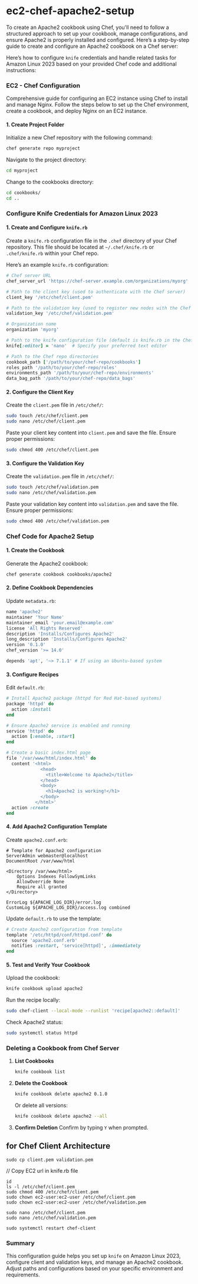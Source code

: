 # ec2-chef-apache2-setup
To create an Apache2 cookbook using Chef, you'll need to follow a structured approach to set up your cookbook, manage configurations, and ensure Apache2 is properly installed and configured. Here’s a step-by-step guide to create and configure an Apache2 cookbook on a Chef server:

Here’s how to configure `knife` credentials and handle related tasks for Amazon Linux 2023 based on your provided Chef code and additional instructions:

### EC2 - Chef Configuration

Comprehensive guide for configuring an EC2 instance using Chef to install and manage Nginx. Follow the steps below to set up the Chef environment, create a cookbook, and deploy Nginx on an EC2 instance.

#### 1. Create Project Folder

Initialize a new Chef repository with the following command:
```bash
chef generate repo myproject
```

Navigate to the project directory:
```bash
cd myproject
```

Change to the cookbooks directory:
```bash
cd cookbooks/
cd ..
```


### Configure Knife Credentials for Amazon Linux 2023

#### 1. Create and Configure `knife.rb`

Create a `knife.rb` configuration file in the `.chef` directory of your Chef repository. This file should be located at `~/.chef/knife.rb` or `.chef/knife.rb` within your Chef repo.

Here’s an example `knife.rb` configuration:

```ruby
# Chef server URL
chef_server_url 'https://chef-server.example.com/organizations/myorg'

# Path to the client key (used to authenticate with the Chef server)
client_key '/etc/chef/client.pem'

# Path to the validation key (used to register new nodes with the Chef server)
validation_key '/etc/chef/validation.pem'

# Organization name
organization 'myorg'

# Path to the knife configuration file (default is knife.rb in the Chef repo)
knife[:editor] = 'nano'  # Specify your preferred text editor

# Path to the Chef repo directories
cookbook_path ['/path/to/your/chef-repo/cookbooks']
roles_path '/path/to/your/chef-repo/roles'
environments_path '/path/to/your/chef-repo/environments'
data_bag_path '/path/to/your/chef-repo/data_bags'
```

#### 2. Configure the Client Key

Create the `client.pem` file in `/etc/chef/`:

```bash
sudo touch /etc/chef/client.pem
sudo nano /etc/chef/client.pem
```

Paste your client key content into `client.pem` and save the file. Ensure proper permissions:

```bash
sudo chmod 400 /etc/chef/client.pem
```

#### 3. Configure the Validation Key

Create the `validation.pem` file in `/etc/chef/`:

```bash
sudo touch /etc/chef/validation.pem
sudo nano /etc/chef/validation.pem
```

Paste your validation key content into `validation.pem` and save the file. Ensure proper permissions:

```bash
sudo chmod 400 /etc/chef/validation.pem
```

### Chef Code for Apache2 Setup

#### 1. Create the Cookbook

Generate the Apache2 cookbook:
```bash
chef generate cookbook cookbooks/apache2
```

#### 2. Define Cookbook Dependencies

Update `metadata.rb`:
```ruby
name 'apache2'
maintainer 'Your Name'
maintainer_email 'your.email@example.com'
license 'All Rights Reserved'
description 'Installs/Configures Apache2'
long_description 'Installs/Configures Apache2'
version '0.1.0'
chef_version '>= 14.0'

depends 'apt', '~> 7.1.1' # If using an Ubuntu-based system
```

#### 3. Configure Recipes

Edit `default.rb`:
```ruby
# Install Apache2 package (httpd for Red Hat-based systems)
package 'httpd' do
  action :install
end

# Ensure Apache2 service is enabled and running
service 'httpd' do
  action [:enable, :start]
end

# Create a basic index.html page
file '/var/www/html/index.html' do
  content '<html>
             <head>
               <title>Welcome to Apache2</title>
             </head>
             <body>
               <h1>Apache2 is working!</h1>
             </body>
           </html>'
  action :create
end
```

#### 4. Add Apache2 Configuration Template

Create `apache2.conf.erb`:
```erb
# Template for Apache2 configuration
ServerAdmin webmaster@localhost
DocumentRoot /var/www/html

<Directory /var/www/html>
    Options Indexes FollowSymLinks
    AllowOverride None
    Require all granted
</Directory>

ErrorLog ${APACHE_LOG_DIR}/error.log
CustomLog ${APACHE_LOG_DIR}/access.log combined
```

Update `default.rb` to use the template:
```ruby
# Create Apache2 configuration from template
template '/etc/httpd/conf/httpd.conf' do
  source 'apache2.conf.erb'
  notifies :restart, 'service[httpd]', :immediately
end
```

#### 5. Test and Verify Your Cookbook

Upload the cookbook:
```bash
knife cookbook upload apache2
```

Run the recipe locally:
```bash
sudo chef-client --local-mode --runlist 'recipe[apache2::default]'
```

Check Apache2 status:
```bash
sudo systemctl status httpd
```

### Deleting a Cookbook from Chef Server

1. **List Cookbooks**
   ```bash
   knife cookbook list
   ```

2. **Delete the Cookbook**
   ```bash
   knife cookbook delete apache2 0.1.0
   ```
   Or delete all versions:
   ```bash
   knife cookbook delete apache2 --all
   ```

3. **Confirm Deletion**
   Confirm by typing `Y` when prompted.

## for Chef Client Architecture 
```
sudo cp client.pem validation.pem
```
// Copy EC2 url in knife.rb file
```
id
ls -l /etc/chef/client.pem
sudo chmod 400 /etc/chef/client.pem
sudo chown ec2-user:ec2-user /etc/chef/client.pem
sudo chown ec2-user:ec2-user /etc/chef/validation.pem
```
```
sudo nano /etc/chef/client.pem
sudo nano /etc/chef/validation.pem
```
```
sudo systemctl restart chef-client
```
   

### Summary

This configuration guide helps you set up `knife` on Amazon Linux 2023, configure client and validation keys, and manage an Apache2 cookbook. Adjust paths and configurations based on your specific environment and requirements.
